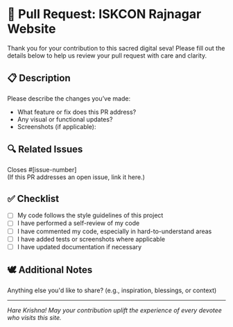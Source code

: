 # 🙏 Pull Request: ISKCON Rajnagar Website

Thank you for your contribution to this sacred digital seva! Please fill out the details below to help us review your pull request with care and clarity.

## 📋 Description

Please describe the changes you’ve made:

- What feature or fix does this PR address?
- Any visual or functional updates?
- Screenshots (if applicable):

## 🔍 Related Issues

Closes #[issue-number]  
(If this PR addresses an open issue, link it here.)

## ✅ Checklist

- [ ] My code follows the style guidelines of this project
- [ ] I have performed a self-review of my code
- [ ] I have commented my code, especially in hard-to-understand areas
- [ ] I have added tests or screenshots where applicable
- [ ] I have updated documentation if necessary

## 🕊️ Additional Notes

Anything else you'd like to share? (e.g., inspiration, blessings, or context)

---

_Hare Krishna! May your contribution uplift the experience of every devotee who visits this site._
